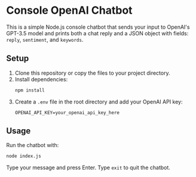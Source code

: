 # Console OpenAI Chatbot

This is a simple Node.js console chatbot that sends your input to OpenAI's GPT-3.5 model and prints both a chat reply and a JSON object with fields: `reply`, `sentiment`, and `keywords`.

## Setup

1. Clone this repository or copy the files to your project directory.
2. Install dependencies:
   ```bash
   npm install
   ```
3. Create a `.env` file in the root directory and add your OpenAI API key:
   ```env
   OPENAI_API_KEY=your_openai_api_key_here
   ```

## Usage

Run the chatbot with:
```bash
node index.js
```

Type your message and press Enter. Type `exit` to quit the chatbot. 